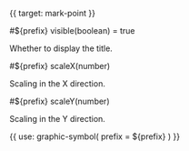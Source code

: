 {{ target: mark-point }}

<!-- ISymbolMarkSpec -->

#${prefix} visible(boolean) = true

Whether to display the title.

<!-- #${prefix} shape(string)

Same as symbolType. Declare using shape externally, the corresponding vrender graphic attribute is shape. -->

#${prefix} scaleX(number)

Scaling in the X direction.

#${prefix} scaleY(number)

Scaling in the Y direction.

{{ use: graphic-symbol(
  prefix = ${prefix}
) }}